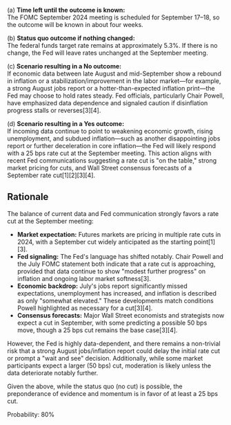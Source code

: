 (a) **Time left until the outcome is known:**  
The FOMC September 2024 meeting is scheduled for September 17–18, so the outcome will be known in about four weeks.

(b) **Status quo outcome if nothing changed:**  
The federal funds target rate remains at approximately 5.3%. If there is no change, the Fed will leave rates unchanged at the September meeting.

(c) **Scenario resulting in a No outcome:**  
If economic data between late August and mid-September show a rebound in inflation or a stabilization/improvement in the labor market—for example, a strong August jobs report or a hotter-than-expected inflation print—the Fed may choose to hold rates steady. Fed officials, particularly Chair Powell, have emphasized data dependence and signaled caution if disinflation progress stalls or reverses[3][4].

(d) **Scenario resulting in a Yes outcome:**  
If incoming data continue to point to weakening economic growth, rising unemployment, and subdued inflation—such as another disappointing jobs report or further deceleration in core inflation—the Fed will likely respond with a 25 bps rate cut at the September meeting. This action aligns with recent Fed communications suggesting a rate cut is "on the table," strong market pricing for cuts, and Wall Street consensus forecasts of a September rate cut[1][2][3][4].

## Rationale

The balance of current data and Fed communication strongly favors a rate cut at the September meeting:

- **Market expectation:** Futures markets are pricing in multiple rate cuts in 2024, with a September cut widely anticipated as the starting point[1][3].
- **Fed signaling:** The Fed's language has shifted notably. Chair Powell and the July FOMC statement both indicate that a rate cut is approaching, provided that data continue to show "modest further progress" on inflation and ongoing labor market softness[3].
- **Economic backdrop:** July's jobs report significantly missed expectations, unemployment has increased, and inflation is described as only "somewhat elevated." These developments match conditions Powell highlighted as necessary for a cut[3][4].
- **Consensus forecasts:** Major Wall Street economists and strategists now expect a cut in September, with some predicting a possible 50 bps move, though a 25 bps cut remains the base case[3][4].

However, the Fed is highly data-dependent, and there remains a non-trivial risk that a strong August jobs/inflation report could delay the initial rate cut or prompt a "wait and see" decision. Additionally, while some market participants expect a larger (50 bps) cut, moderation is likely unless the data deteriorate notably further.

Given the above, while the status quo (no cut) is possible, the preponderance of evidence and momentum is in favor of at least a 25 bps cut.

Probability: 80%